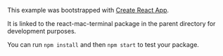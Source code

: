 This example was bootstrapped with [Create React App](https://github.com/facebook/create-react-app).

It is linked to the react-mac-terminal package in the parent directory for development purposes.

You can run `npm install` and then `npm start` to test your package.
